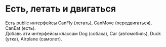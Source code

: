 # Есть, летать и двигаться
Есть public интерфейсы CanFly (летать), CanMove (передвигаться), CanEat (есть).  
Добавь эти интерфейсы классам Dog (собака), Car (автомобиль), Duck (утка), Airplane (самолет).

